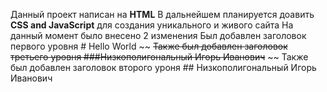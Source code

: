 Данный проект написан на **HTML** 
В дальнейшем планируется доавить **CSS and JavaScript** для создания уникального и живого сайта 
На данный момент было внесено 2 изменения 
Был добавлен заголовок первого уровня # Hello World
~~ ~~Также был добавлен заголовок третьего уровня ###Низкополигональный Игорь Иванович~~ ~~
Также был добавлен заголовок второго уроня ## Низкополигональный Игорь Иванович
